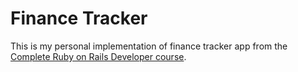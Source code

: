 Finance Tracker
===============

This is my personal implementation of finance tracker app from the [Complete Ruby on Rails Developer course](https://www.udemy.com/course/the-complete-ruby-on-rails-developer-course).